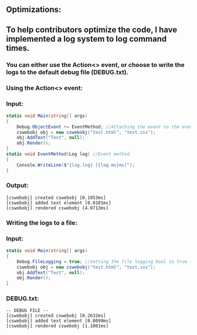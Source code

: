 ## Optimizations:
## To help contributors optimize the code, I have implemented a log system to log command times.

### You can either use the Action<> event, or choose to write the logs to the default debug file (DEBUG.txt).

### Using the Action<> event:
### Input:
```cs
static void Main(string[] args)
{
    Debug.ObjectEvent += EventMethod; //Attaching the event to the event method
    cswebobj obj = new cswebobj("test.html", "test.css");
    obj.AddText("Test", null);
    obj.Render();
}
static void EventMethod(Log log) //Event method
{
    Console.WriteLine($"{log.log} [{log.ms}ms]");
}
```
### Output:
```
[cswebobj] created cswebobj [0.1953ms]
[cswebobj] added text element [0.0101ms]
[cswebobj] rendered cswebobj [4.0713ms]
```

### Writing the logs to a file:
### Input:
```cs
static void Main(string[] args)
{
    Debug.FileLogging = true; //Setting the file logging bool to true (default is false)
    cswebobj obj = new cswebobj("test.html", "test.css");
    obj.AddText("Test", null);
    obj.Render();
}
```
### DEBUG.txt:
```
-- DEBUG FILE --
[cswebobj] created cswebobj [0.2632ms]
[cswebobj] added text element [0.0099ms]
[cswebobj] rendered cswebobj [1.1001ms]
```
